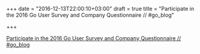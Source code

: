 +++
date = "2016-12-13T22:00:10+03:00"
draft = true
title = "Participate in the 2016 Go User Survey and Company Questionnaire // #go_blog"

+++

<p><a href="blog.golang.org/survey2016">Participate in the 2016 Go User Survey and Company Questionnaire // #go_blog</a></p>
